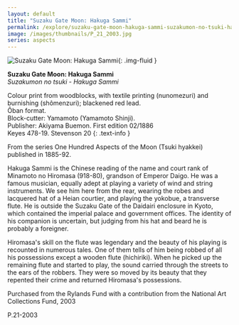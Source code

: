 ```yaml
---
layout: default
title: "Suzaku Gate Moon: Hakuga Sammi"
permalink: /explore/suzaku-gate-moon-hakuga-sammi-suzakumon-no-tsuki-hakuga-sammi
image: /images/thumbnails/P_21_2003.jpg
series: aspects
---
```

![Suzaku Gate Moon: Hakuga Sammi]({{site.baseurl}}/images/P_21_2003.jpg){: .img-fluid }

**Suzaku Gate Moon: Hakuga Sammi**  
_Suzakumon no tsuki - Hakuga Sammi_

Colour print from woodblocks, with textile printing (nunomezuri) and burnishing (shômenzuri); blackened red lead.  
Ôban format.  
Block-cutter: Yamamoto (Yamamoto Shinji).  
Publisher: Akiyama Buemon. First edition 02/1886  
Keyes 478-19. Stevenson 20
{: .text-info }

From the series One Hundred Aspects of the Moon (Tsuki hyakkei) published in 1885-92.

Hakuga Sammi is the Chinese
reading of the name and court rank of Minamoto no Hiromasa (918-80),
grandson of Emperor Daigo. He was a famous musician, equally adept
at playing a variety of wind and string instruments. We see him
here from the rear, wearing the robes and lacquered hat of a Heian
courtier, and playing the yokobue, a transverse flute.
He is outside the Suzaku Gate of the Daidairi enclosure in Kyoto,
which contained the imperial palace and government offices. The
identity of his companion is uncertain, but judging from his hat
and beard he is probably a foreigner.

Hiromasa's skill on the
flute was legendary and the beauty of his playing is recounted in
numerous tales. One of them tells of him being robbed of all his
possessions except a wooden flute (hichiriki). When he
picked up the remaining flute and started to play, the sound carried
through the streets to the ears of the robbers. They were so moved
by its beauty that they repented their crime and returned Hiromasa's
possessions.

Purchased from the Rylands Fund with a contribution from the National Art
Collections Fund, 2003

P.21-2003
